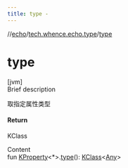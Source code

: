 ```yaml
---
title: type -
---
```

//[echo](../index.md)/[tech.whence.echo.type](index.md)/[type](type.md)



# type  
[jvm]  
Brief description  


取指定属性类型



#### Return  


KClass<Any>

  
Content  
fun [KProperty](https://kotlinlang.org/api/latest/jvm/stdlib/kotlin.reflect/-k-property/index.html)<*>.[type](type.md)(): [KClass](https://kotlinlang.org/api/latest/jvm/stdlib/kotlin.reflect/-k-class/index.html)<[Any](https://kotlinlang.org/api/latest/jvm/stdlib/kotlin/-any/index.html)>  



